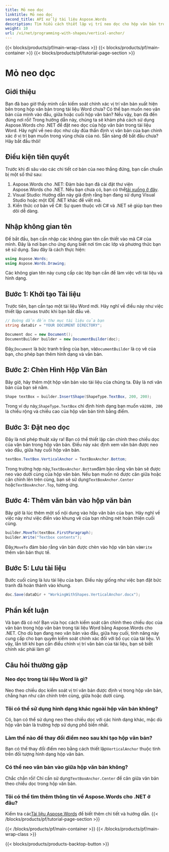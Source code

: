 ```yaml
---
title: Mỏ neo dọc
linktitle: Mỏ neo dọc
second_title: API xử lý tài liệu Aspose.Words
description: Tìm hiểu cách thiết lập vị trí neo dọc cho hộp văn bản trong tài liệu Word bằng Aspose.Words cho .NET. Có kèm hướng dẫn từng bước dễ dàng.
weight: 10
url: /vi/net/programming-with-shapes/vertical-anchor/
---
```


{{< blocks/products/pf/main-wrap-class >}}
{{< blocks/products/pf/main-container >}}
{{< blocks/products/pf/tutorial-page-section >}}

# Mỏ neo dọc

## Giới thiệu

Bạn đã bao giờ thấy mình cần kiểm soát chính xác vị trí văn bản xuất hiện bên trong hộp văn bản trong tài liệu Word chưa? Có thể bạn muốn neo văn bản của mình vào đầu, giữa hoặc cuối hộp văn bản? Nếu vậy, bạn đã đến đúng nơi rồi! Trong hướng dẫn này, chúng ta sẽ khám phá cách sử dụng Aspose.Words cho .NET để đặt neo dọc của hộp văn bản trong tài liệu Word. Hãy nghĩ về neo dọc như cây đũa thần định vị văn bản của bạn chính xác ở vị trí bạn muốn trong vùng chứa của nó. Sẵn sàng để bắt đầu chưa? Hãy bắt đầu thôi!

## Điều kiện tiên quyết

Trước khi đi sâu vào các chi tiết cơ bản của neo thẳng đứng, bạn cần chuẩn bị một số thứ sau:

1.  Aspose.Words cho .NET: Đảm bảo bạn đã cài đặt thư viện Aspose.Words cho .NET. Nếu bạn chưa có, bạn có thể[tải xuống ở đây](https://releases.aspose.com/words/net/).
2. Visual Studio: Hướng dẫn này giả định rằng bạn đang sử dụng Visual Studio hoặc một IDE .NET khác để viết mã.
3. Kiến thức cơ bản về C#: Sự quen thuộc với C# và .NET sẽ giúp bạn theo dõi dễ dàng.

## Nhập không gian tên

Để bắt đầu, bạn cần nhập các không gian tên cần thiết vào mã C# của mình. Đây là nơi bạn cho ứng dụng biết nơi tìm các lớp và phương thức bạn sẽ sử dụng. Sau đây là cách thực hiện:

```csharp
using Aspose.Words;
using Aspose.Words.Drawing;
```

Các không gian tên này cung cấp các lớp bạn cần để làm việc với tài liệu và hình dạng.

## Bước 1: Khởi tạo Tài liệu

Trước tiên, bạn cần tạo một tài liệu Word mới. Hãy nghĩ về điều này như việc thiết lập canvas trước khi bạn bắt đầu vẽ.

```csharp
// Đường dẫn đến thư mục tài liệu của bạn
string dataDir = "YOUR DOCUMENT DIRECTORY";

Document doc = new Document();
DocumentBuilder builder = new DocumentBuilder(doc);
```

 Đây,`Document` là bức tranh trắng của bạn, và`DocumentBuilder` là cọ vẽ của bạn, cho phép bạn thêm hình dạng và văn bản.

## Bước 2: Chèn Hình Hộp Văn Bản

Bây giờ, hãy thêm một hộp văn bản vào tài liệu của chúng ta. Đây là nơi văn bản của bạn sẽ nằm. 

```csharp
Shape textBox = builder.InsertShape(ShapeType.TextBox, 200, 200);
```

 Trong ví dụ này,`ShapeType.TextBox` chỉ định hình dạng bạn muốn và`200, 200` là chiều rộng và chiều cao của hộp văn bản tính bằng điểm.

## Bước 3: Đặt neo dọc

Đây là nơi phép thuật xảy ra! Bạn có thể thiết lập căn chỉnh theo chiều dọc của văn bản trong hộp văn bản. Điều này xác định xem văn bản được neo vào đầu, giữa hay cuối hộp văn bản.

```csharp
textBox.TextBox.VerticalAnchor = TextBoxAnchor.Bottom;
```

 Trong trường hợp này,`TextBoxAnchor.Bottom`đảm bảo rằng văn bản sẽ được neo vào dưới cùng của hộp văn bản. Nếu bạn muốn nó được căn giữa hoặc căn chỉnh lên trên cùng, bạn sẽ sử dụng`TextBoxAnchor.Center` hoặc`TextBoxAnchor.Top`, tương ứng.

## Bước 4: Thêm văn bản vào hộp văn bản

Bây giờ là lúc thêm một số nội dung vào hộp văn bản của bạn. Hãy nghĩ về việc này như việc điền vào khung vẽ của bạn những nét hoàn thiện cuối cùng.

```csharp
builder.MoveTo(textBox.FirstParagraph);
builder.Write("Textbox contents");
```

 Đây,`MoveTo` đảm bảo rằng văn bản được chèn vào hộp văn bản và`Write` thêm văn bản thực tế.

## Bước 5: Lưu tài liệu

Bước cuối cùng là lưu tài liệu của bạn. Điều này giống như việc bạn đặt bức tranh đã hoàn thành vào khung.

```csharp
doc.Save(dataDir + "WorkingWithShapes.VerticalAnchor.docx");
```

## Phần kết luận

Và bạn đã có nó! Bạn vừa học cách kiểm soát căn chỉnh theo chiều dọc của văn bản trong hộp văn bản trong tài liệu Word bằng Aspose.Words cho .NET. Cho dù bạn đang neo văn bản vào đầu, giữa hay cuối, tính năng này cung cấp cho bạn quyền kiểm soát chính xác đối với bố cục của tài liệu. Vì vậy, lần tới khi bạn cần điều chỉnh vị trí văn bản của tài liệu, bạn sẽ biết chính xác phải làm gì!

## Câu hỏi thường gặp

### Neo dọc trong tài liệu Word là gì?
Neo theo chiều dọc kiểm soát vị trí văn bản được định vị trong hộp văn bản, chẳng hạn như căn chỉnh trên cùng, giữa hoặc dưới cùng.

### Tôi có thể sử dụng hình dạng khác ngoài hộp văn bản không?
Có, bạn có thể sử dụng neo theo chiều dọc với các hình dạng khác, mặc dù hộp văn bản là trường hợp sử dụng phổ biến nhất.

### Làm thế nào để thay đổi điểm neo sau khi tạo hộp văn bản?
 Bạn có thể thay đổi điểm neo bằng cách thiết lập`VerticalAnchor` thuộc tính trên đối tượng hình dạng hộp văn bản.

### Có thể neo văn bản vào giữa hộp văn bản không?
 Chắc chắn rồi! Chỉ cần sử dụng`TextBoxAnchor.Center` để căn giữa văn bản theo chiều dọc trong hộp văn bản.

### Tôi có thể tìm thêm thông tin về Aspose.Words cho .NET ở đâu?
 Kiểm tra các[Tài liệu Aspose.Words](https://reference.aspose.com/words/net/) để biết thêm chi tiết và hướng dẫn.
{{< /blocks/products/pf/tutorial-page-section >}}

{{< /blocks/products/pf/main-container >}}
{{< /blocks/products/pf/main-wrap-class >}}

{{< blocks/products/products-backtop-button >}}
